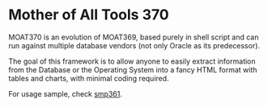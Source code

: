 # Mother of All Tools 370

MOAT370 is an evolution of MOAT369, based purely in shell script and can run against multiple database vendors (not only Oracle as its predecessor).

The goal of this framework is to allow anyone to easily extract information from the Database or the Operating System into a fancy HTML format with tables and charts, with minimal coding required.

For usage sample, check [smp361](https://github.com/dbarj/smp361).